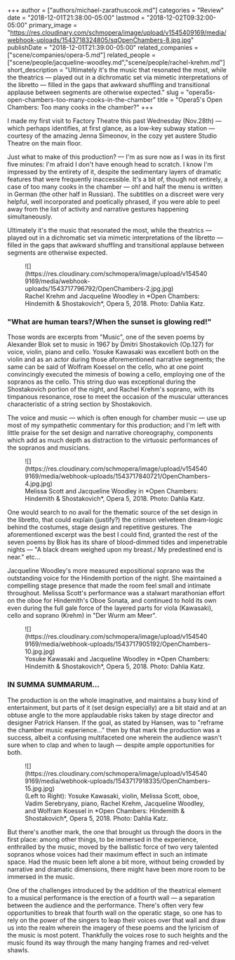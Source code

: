 +++
author = ["authors/michael-zarathuscook.md"]
categories = "Review"
date = "2018-12-01T21:38:00-05:00"
lastmod = "2018-12-02T09:32:00-05:00"
primary_image = "https://res.cloudinary.com/schmopera/image/upload/v1545409169/media/webhook-uploads/1543718324805/sqOpenChambers-8.jpg.jpg"
publishDate = "2018-12-01T21:39:00-05:00"
related_companies = ["scene/companies/opera-5.md"]
related_people = ["scene/people/jacqueline-woodley.md","scene/people/rachel-krehm.md"]
short_description = "Ultimately it&#039;s the music that resonated the most, while the theatrics — played out in a dichromatic set via mimetic interpretations of the libretto — filled in the gaps that awkward shuffling and transitional applause between segments are otherwise expected."
slug = "opera5s-open-chambers-too-many-cooks-in-the-chamber"
title = "Opera5&#039;s Open Chambers: Too many cooks in the chamber?"
+++

I made my first visit to Factory Theatre this past Wednesday (Nov.28th) — which perhaps identifies, at first glance, as a low-key subway station — courtesy of the amazing Jenna Simeonov, in the cozy yet austere Studio Theatre on the main floor. 

Just what to make of this production? — I'm as sure now as I was in its first five minutes: I'm afraid I don't have enough head to scratch. I know I'm impressed by the entirety of it, despite the sedimentary layers of dramatic features that were frequently inaccessible. It's a bit of, though not entirely, a case of too many cooks in the chamber — oh! and half the menu is written in German (the other half in Russian). The subtitles on a discreet were very helpful, well incorporated and poetically phrased, if you were able to peel away from the list of activity and narrative gestures happening simultaneously. 

Ultimately it's the music that resonated the most, while the theatrics — played out in a dichromatic set via mimetic interpretations of the libretto — filled in the gaps that awkward shuffling and transitional applause between segments are otherwise expected.

<figure data-type="image">![](https://res.cloudinary.com/schmopera/image/upload/v1545409169/media/webhook-uploads/1543717796792/OpenChambers-2.jpg.jpg)
<figcaption>Rachel Krehm and Jacqueline Woodley in *Open Chambers: Hindemith & Shostakovich*, Opera 5, 2018. Photo: Dahlia Katz.</figcaption>
</figure>

### "What are human tears?/When the sunset is glowing red!"

Those words are excerpts from "Music", one of the seven poems by Alexander Blok set to music in 1967 by Dmitri Shostakovich (Op.127) for voice, violin, piano and cello. Yosuke Kawasaki was excellent both on the violin and as an actor during those aforementioned narrative segments; the same can be said of Wolfram Koessel on the cello, who at one point convincingly executed the mimesis of bowing a cello, employing one of the sopranos as the cello. This string duo was exceptional during the Shostakovich portion of the night, and Rachel Krehm's soprano, with its timpanous resonance, rose to meet the occasion of the muscular utterances characteristic of a string section by Shostakovich. 

The voice and music — which is often enough for chamber music — use up most of my sympathetic commentary for this production; and I'm left with little praise for the set design and narrative choreography, components which add as much depth as distraction to the virtuosic performances of the sopranos and musicians. 

<figure data-type="image">![](https://res.cloudinary.com/schmopera/image/upload/v1545409169/media/webhook-uploads/1543717840721/OpenChambers-4.jpg.jpg)
<figcaption>Melissa Scott and Jacqueline Woodley in *Open Chambers: Hindemith & Shostakovich*, Opera 5, 2018. Photo: Dahlia Katz.</figcaption>
</figure>

One would search to no avail for the thematic source of the set design in the libretto, that could explain (justify?) the crimson velveteen dream-logic behind the costumes, stage design and repetitive gestures. The aforementioned excerpt was the best I could find, granted the rest of the seven poems by Blok has its share of blood-dimmed tides and impenetrable nights — "A black dream weighed upon my breast./ My predestined end is near." etc...

Jacqueline Woodley's more measured expositional soprano was the outstanding voice for the Hindemith portion of the night. She maintained a compelling stage presence that made the room feel small and intimate throughout. Melissa Scott's performance was a stalwart marathonian effort on the oboe for Hindemith's Oboe Sonata, and continued to hold its own even during the full gale force of the layered parts for viola (Kawasaki), cello and soprano (Krehm) in "Der Wurm am Meer".

<figure data-type="image">![](https://res.cloudinary.com/schmopera/image/upload/v1545409169/media/webhook-uploads/1543717905192/OpenChambers-10.jpg.jpg)
<figcaption>Yosuke Kawasaki and Jacqueline Woodley in *Open Chambers: Hindemith & Shostakovich*, Opera 5, 2018. Photo: Dahlia Katz.</figcaption>
</figure>

### IN SUMMA SUMMARUM…

The production is on the whole imaginative, and maintains a busy kind of entertainment, but parts of it (set design especially) are a bit staid and at an obtuse angle to the more applaudable risks taken by stage director and designer Patrick Hansen. If the goal, as stated by Hansen, was to "reframe the chamber music experience..." then by that mark the production was a success, albeit a confusing multifaceted one wherein the audience wasn't sure when to clap and when to laugh — despite ample opportunities for both. 

<figure data-type="image">![](https://res.cloudinary.com/schmopera/image/upload/v1545409169/media/webhook-uploads/1543717918335/OpenChambers-15.jpg.jpg)
<figcaption>(Left  to  Right): Yosuke Kawasaki, violin, Melissa Scott, oboe, Vadim Serebryany, piano, Rachel Krehm, Jacqueline Woodley, and Wolfram Koessel in *Open Chambers: Hindemith & Shostakovich*, Opera 5, 2018. Photo: Dahlia Katz.</figcaption>
</figure>

But there's another mark, the one that brought us through the doors in the first place: among other things, to be immersed in the experience, enthralled by the music, moved by the ballistic force of two very talented sopranos whose voices had their maximum effect in such an intimate space.  Had the music been left alone a bit more, without being crowded by narrative and dramatic dimensions, there might have been more room to be immersed in the music. 

One of the challenges introduced by the addition of the theatrical element to a musical performance is the erection of a fourth wall — a separation between the audience and the performance. There's often very few opportunities to break that fourth wall on the operatic stage, so one has to rely on the power of the singers to leap their voices over that wall and draw us into the realm wherein the imagery of these poems and the lyricism of the music is most potent.  Thankfully the voices rose to such heights and the music found its way through the many hanging frames and red-velvet shawls. 

